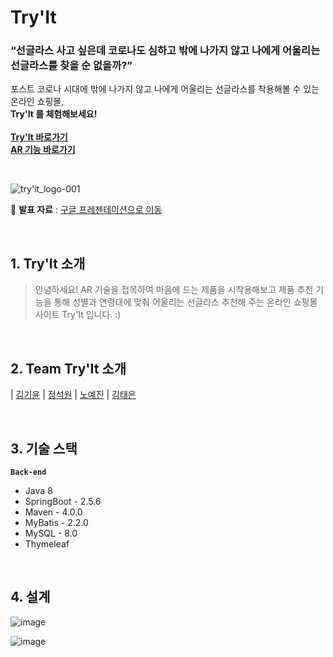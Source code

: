 
# Try'It 

### **“선글라스 사고 싶은데 코로나도 심하고 밖에 나가지 않고 나에게 어울리는 선글라스를 찾을 순 없을까?”**

포스트 코로나 시대에 밖에 나가지 않고 나에게 어울리는 선글라스를 착용해볼 수 있는 온라인 쇼핑몰, <br>
**Try'It 를 체험해보세요!<br><br/>
[Try'It 바로가기](https://tryit-project-demo.herokuapp.com/)<br>
[AR 기능  바로가기](https://tryit-project-demo.herokuapp.com/ar)**<br>

<br>

![try'it_logo-001](https://user-images.githubusercontent.com/87018762/162679935-bc37feb5-9761-44bd-b406-b40bae4af320.png)

📌 **발표 자료** : [구글 프레젠테이션으로 이동](https://docs.google.com/presentation/d/1xCenUsrP4Z9viViijuJoPINi8czuDQNlqfq0nASoMXg/edit#slide=id.p1)

<br>

## 1. Try'It 소개<br/>
> 안녕하세요! AR 기술을 접목하여 마음에 드는 제품을 시착용해보고 제품 추천 기능을 통해 성별과 연령대에 맞춰 어울리는 선글라스 추천해 주는 온라인 쇼핑몰 사이트 Try'It 입니다. :)<br/>

<br>

## 2. Team Try'It 소개
|  [김기윤](https://github.com/Allaccpet12)  |  [정석원](https://github.com/ReeedWoood)  |  [노예진](https://github.com/NohYeaJin) | [김태은](https://github.com/taeeun2)

<br>

## 3. 기술 스택
**`Back-end`**
- Java 8 
- SpringBoot - 2.5.6
- Maven - 4.0.0
- MyBatis - 2.2.0
- MySQL - 8.0
- Thymeleaf

<br>

## 4. 설계
![image](https://user-images.githubusercontent.com/87018762/162680832-57d1b994-1b00-4116-95bf-f9fb9e32b85e.png)

![image](https://user-images.githubusercontent.com/87018762/162679419-da103470-83c7-471c-ab48-e0edad70a065.png)
